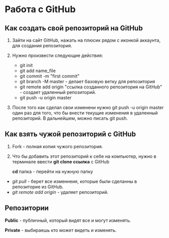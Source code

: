 # Работа с GitHub

## Как создать свой репозиторий на GitHub

1. Зайти на сайт GitHub, нажать на плюсик рядом с иконкой аккаунта, для создания репозитория.
   
2. Нужно произвести следующие действия:
   * git init 
   * git add name_file 
   * git commit -m "first commit" 
   * git branch -M master - делает базовую ветку для репозитория
   * git remote add origin "ссылка созданного репозитория на GitHub" - создает удаленный репозиторий.
   * git push -u origin master

3. После того как сделал свои изменени нужно git push -u origin master один раз для того, что бы внести текущие изменения в удаленный репозиторий. В дальнейшем, можно писать git push.

## Как взять чужой репозиторий с GitHub

1. Fork - полная копия чужого репозитория.
   
2. Что бы добавить этот репозиторий к себе на компьютер, нужно в терминале ввести **git clone ссылка**  с GitHub
   
    **cd** папка - перейти на нужную папку

* *git pull* - берет все изменнеия, которые были сделанны в репозиторие из GitHub.
* *git remote add origin* - удаляет репозиторий.

## Репозитории

**Public** - публичный, который видят все и могут изменять.

**Private** - выбираешь кто может видеть и изменять.
